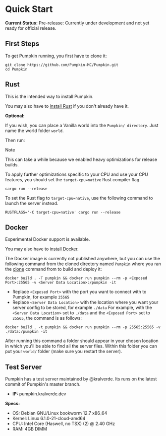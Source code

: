 # Quick Start

**Current Status:**
Pre-release: Currently under development and not yet ready for official release.

## First Steps
To get Pumpkin running, you first have to clone it:
```shell
git clone https://github.com/Pumpkin-MC/Pumpkin.git
cd Pumpkin
```
## Rust
This is the intended way to install Pumpkin.

You may also have to [install Rust](https://www.rust-lang.org/tools/install) if you don't already have it.

**Optional:**

If you wish, you can place a Vanilla world into the `Pumpkin/ directory`. Just name the world folder `world`.

Then run:

> [!NOTE]
> This can take a while because we enabled heavy optimizations for release builds.
>
> To apply further optimizations specific to your CPU and use your CPU features, you should set the `target-cpu=native`
> Rust compiler flag.

```shell
cargo run --release
```
To set the Rust flag to `target-cpu=native`, use the following command to launch the server instead.
```shell
RUSTFLAGS='-C target-cpu=native' cargo run --release
```

## Docker

Experimental Docker support is available.

You may also have to [install Docker](https://docs.docker.com/engine/install/).

The Docker image is currently not published anywhere, but you can use the following command from the cloned directory named `Pumpkin` where you ran the [clone](#first-steps) command from to build and deploy it:

```shell
docker build . -T pumpkin && docker run pumpkin --rm -p <Exposed Port>:25565 -v <Server Data Location>:/pumpkin -it 
```
- Replace `<Exposed Port>` with the port you want to connect with to Pumpkin, for example `25565`
- Replace `<Server Data Location>` with the location where you want your server config to be stored, for example `./data`
For example, with the `<Server Data Location>` set to `./data` and the `<Exposed Port>` set to `25565`, the command is as follows:
```shell
docker build . -t pumpkin && docker run pumpkin --rm -p 25565:25565 -v ./data:/pumpkin -it 
```
After running this command a folder should appear in your chosen location in which you'll be able to find all the server files.
Within this folder you can put your `world/` folder (make sure you restart the server).


## Test Server
Pumpkin has a test server maintained by @kralverde. Its runs on the latest commit of Pumpkin's master branch.

- **IP:** pumpkin.kralverde.dev

**Specs:**
- OS: Debian GNU/Linux bookworm 12.7 x86_64
- Kernel: Linux 6.1.0-21-cloud-amd64
- CPU: Intel Core (Haswell, no TSX) (2) @ 2.40 GHz
- RAM: 4GB DIMM
